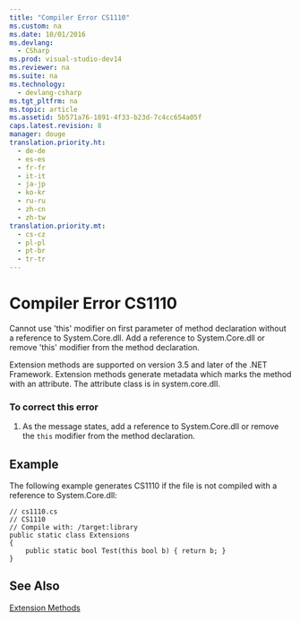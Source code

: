 ```yaml
---
title: "Compiler Error CS1110"
ms.custom: na
ms.date: 10/01/2016
ms.devlang: 
  - CSharp
ms.prod: visual-studio-dev14
ms.reviewer: na
ms.suite: na
ms.technology: 
  - devlang-csharp
ms.tgt_pltfrm: na
ms.topic: article
ms.assetid: 5b571a76-1891-4f33-b23d-7c4cc654a05f
caps.latest.revision: 8
manager: douge
translation.priority.ht: 
  - de-de
  - es-es
  - fr-fr
  - it-it
  - ja-jp
  - ko-kr
  - ru-ru
  - zh-cn
  - zh-tw
translation.priority.mt: 
  - cs-cz
  - pl-pl
  - pt-br
  - tr-tr
---
```

# Compiler Error CS1110
Cannot use 'this' modifier on first parameter of method declaration without a reference to System.Core.dll. Add a reference to System.Core.dll or remove 'this' modifier from the method declaration.  
  
 Extension methods are supported on version 3.5 and later of the .NET Framework. Extension methods generate metadata which marks the method with an attribute. The attribute class is in system.core.dll.  
  
### To correct this error  
  
1.  As the message states, add a reference to System.Core.dll or remove the `this` modifier from the method declaration.  
  
## Example  
 The following example generates CS1110 if the file is not compiled with a reference to System.Core.dll:  
  
```  
// cs1110.cs  
// CS1110  
// Compile with: /target:library  
public static class Extensions  
{  
    public static bool Test(this bool b) { return b; }  
}  
```  
  
## See Also  
 [Extension Methods](../Topic/Extension%20Methods%20\(C%23%20Programming%20Guide\).md)